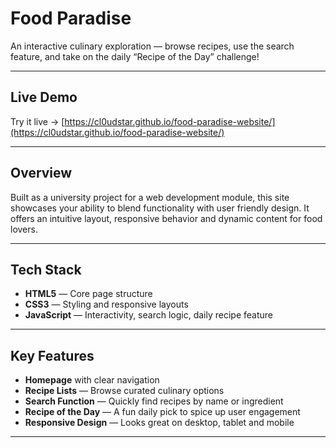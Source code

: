 # Food Paradise

An interactive culinary exploration — browse recipes, use the search feature, and take on the daily “Recipe of the Day” challenge!

---

##  Live Demo  
Try it live → [https://cl0udstar.github.io/food-paradise-website/](https://cl0udstar.github.io/food-paradise-website/)

---

##  Overview  
Built as a university project for a web development module, this site showcases your ability to blend functionality with user friendly design. It offers an intuitive layout, responsive behavior and dynamic content for food lovers.

---

##  Tech Stack  
- **HTML5** — Core page structure  
- **CSS3** — Styling and responsive layouts  
- **JavaScript** — Interactivity, search logic, daily recipe feature  

---

##  Key Features  
- **Homepage** with clear navigation  
- **Recipe Lists** — Browse curated culinary options  
- **Search Function** — Quickly find recipes by name or ingredient  
- **Recipe of the Day** — A fun daily pick to spice up user engagement  
- **Responsive Design** — Looks great on desktop, tablet and mobile

---
